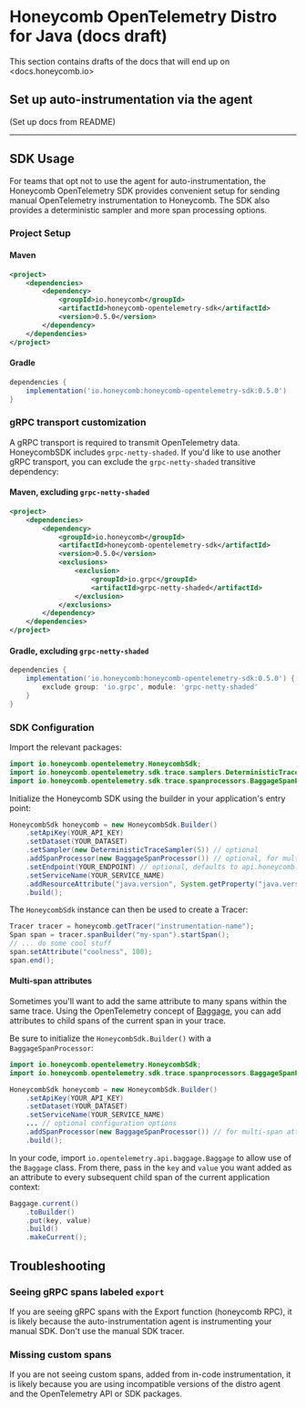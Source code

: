 # Honeycomb OpenTelemetry Distro for Java (docs draft)

This section contains drafts of the docs that will end up on <docs.honeycomb.io>

## Set up auto-instrumentation via the agent

(Set up docs from README)

---

## SDK Usage

For teams that opt not to use the agent for auto-instrumentation,
the Honeycomb OpenTelemetry SDK provides convenient setup
for sending manual OpenTelemetry instrumentation to Honeycomb.
The SDK also provides a deterministic sampler and more span processing options.

### Project Setup

#### Maven

```xml
<project>
    <dependencies>
        <dependency>
            <groupId>io.honeycomb</groupId>
            <artifactId>honeycomb-opentelemetry-sdk</artifactId>
            <version>0.5.0</version>
        </dependency>
    </dependencies>
</project>
```

#### Gradle

```groovy
dependencies {
    implementation('io.honeycomb:honeycomb-opentelemetry-sdk:0.5.0')
}
```

### gRPC transport customization

A gRPC transport is required to transmit OpenTelemetry data.
HoneycombSDK includes `grpc-netty-shaded`.
If you'd like to use another gRPC transport,
you can exclude the `grpc-netty-shaded` transitive dependency:

#### Maven, excluding `grpc-netty-shaded`

```xml
<project>
    <dependencies>
        <dependency>
            <groupId>io.honeycomb</groupId>
            <artifactId>honeycomb-opentelemetry-sdk</artifactId>
            <version>0.5.0</version>
            <exclusions>
                <exclusion>
                    <groupId>io.grpc</groupId>
                    <artifactId>grpc-netty-shaded</artifactId>
                </exclusion>
            </exclusions>
        </dependency>
    </dependencies>
</project>
```

#### Gradle, excluding `grpc-netty-shaded`

```groovy
dependencies {
    implementation('io.honeycomb:honeycomb-opentelemetry-sdk:0.5.0') {
        exclude group: 'io.grpc', module: 'grpc-netty-shaded'
    }
}
```

### SDK Configuration

Import the relevant packages:

```java
import io.honeycomb.opentelemetry.HoneycombSdk;
import io.honeycomb.opentelemetry.sdk.trace.samplers.DeterministicTraceSampler; // optional, for sampling
import io.honeycomb.opentelemetry.sdk.trace.spanprocessors.BaggageSpanProcessor; // optional, for multi-span attributes
```

Initialize the Honeycomb SDK using the builder
in your application's entry point:

```java
HoneycombSdk honeycomb = new HoneycombSdk.Builder()
    .setApiKey(YOUR_API_KEY)
    .setDataset(YOUR_DATASET)
    .setSampler(new DeterministicTraceSampler(5)) // optional
    .addSpanProcessor(new BaggageSpanProcessor()) // optional, for multi-span attributes
    .setEndpoint(YOUR_ENDPOINT) // optional, defaults to api.honeycomb.io
    .setServiceName(YOUR_SERVICE_NAME)
    .addResourceAttribute("java.version", System.getProperty("java.version")) // optional
    .build();
```

The `HoneycombSdk` instance can then be used to create a Tracer:

```java
Tracer tracer = honeycomb.getTracer("instrumentation-name");
Span span = tracer.spanBuilder("my-span").startSpan();
// ... do some cool stuff
span.setAttribute("coolness", 100);
span.end();
```

#### Multi-span attributes

Sometimes you'll want to add the same attribute to many spans
within the same trace.
Using the OpenTelemetry concept of
[Baggage](https://github.com/open-telemetry/opentelemetry-specification/blob/main/specification/overview.md#baggage-signal),
you can add attributes to child spans of the current span in your trace.

Be sure to initialize the `HoneycombSdk.Builder()`
with a `BaggageSpanProcessor`:

```java
import io.honeycomb.opentelemetry.HoneycombSdk;
import io.honeycomb.opentelemetry.sdk.trace.spanprocessors.BaggageSpanProcessor;

HoneycombSdk honeycomb = new HoneycombSdk.Builder()
    .setApiKey(YOUR_API_KEY)
    .setDataset(YOUR_DATASET)
    .setServiceName(YOUR_SERVICE_NAME)
    ... // optional configuration options
    .addSpanProcessor(new BaggageSpanProcessor()) // for multi-span attributes
    .build();
```

In your code, import `io.opentelemetry.api.baggage.Baggage`
to allow use of the `Baggage` class.
From there, pass in the `key` and `value` you want added as an attribute
to every subsequent child span of the current application context:

```java
Baggage.current()
    .toBuilder()
    .put(key, value)
    .build()
    .makeCurrent();
```

## Troubleshooting

### Seeing gRPC spans labeled `export`

If you are seeing gRPC spans with the Export function (honeycomb RPC),
it is likely because the auto-instrumentation agent is instrumenting
your manual SDK.
Don't use the manual SDK tracer.

### Missing custom spans

If you are not seeing custom spans, added from in-code instrumentation,
it is likely because you are using incompatible versions of the distro agent
and the OpenTelemetry API or SDK packages.
